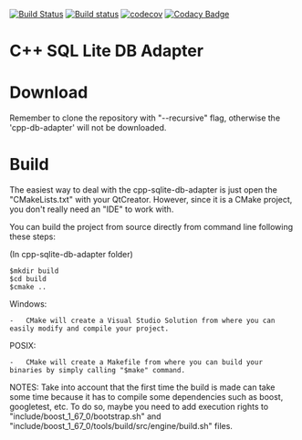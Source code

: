 [![Build Status](https://travis-ci.org/joaquimvila/cpp-sqlite-db-adapter.svg?branch=master)](https://travis-ci.org/joaquimvila/cpp-sqlite-db-adapter)
[![Build status](https://ci.appveyor.com/api/projects/status/3skyerb10ds9xqyg?svg=true)](https://ci.appveyor.com/project/joaquimvila/cpp-sqlite-db-adapter)
[![codecov](https://codecov.io/gh/joaquimvila/cpp-sqlite-db-adapter/branch/master/graph/badge.svg)](https://codecov.io/gh/joaquimvila/cpp-sqlite-db-adapter)
[![Codacy Badge](https://api.codacy.com/project/badge/Grade/8249c022a30d4843a819d604eec5ec3f)](https://app.codacy.com/app/joaquimvila/cpp-sqlite-db-adapter?utm_source=github.com&utm_medium=referral&utm_content=joaquimvila/cpp-sqlite-db-adapter&utm_campaign=Badge_Grade_Dashboard)

# C++ SQL Lite DB Adapter

# Download #

Remember to clone the repository with "--recursive" flag, otherwise the 'cpp-db-adapter' will not be downloaded.

# Build #

The easiest way to deal with the cpp-sqlite-db-adapter is just open the "CMakeLists.txt" with your QtCreator. However, since it is a CMake project, you don't really need an "IDE" to work with. 

You can build the project from source directly from command line following these steps:  

(In cpp-sqlite-db-adapter folder)  

	$mkdir build  
	$cd build  
	$cmake ..

Windows:  

	-	CMake will create a Visual Studio Solution from where you can easily modify and compile your project.  

POSIX:  

	-	CMake will create a Makefile from where you can build your binaries by simply calling "$make" command.  

NOTES: Take into account that the first time the build is made can take some time because it has to compile some dependencies such as boost, googletest, etc. To do so, maybe you need to add execution rights to "include/boost_1_67_0/bootstrap.sh" and "include/boost_1_67_0/tools/build/src/engine/build.sh" files.
